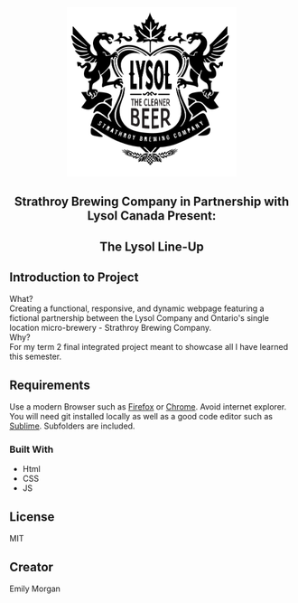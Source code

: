 <div align="center">
  <img src="images/logo_black.svg" alt="logo" width="300">
  <h2>Strathroy Brewing Company in Partnership with Lysol Canada Present:</h2>
  <h2>The Lysol Line-Up<h2>
</div>

## Introduction to Project
What?<br>
Creating a functional, responsive, and dynamic webpage featuring a fictional partnership between the Lysol Company and Ontario's single location micro-brewery - Strathroy Brewing Company.<br>
Why?<br>
For my term 2 final integrated project meant to showcase all I have learned this semester.<br>

## Requirements
Use a modern Browser such as [Firefox](https://www.mozilla.org/en-CA/firefox/new/) or [Chrome](https://www.google.ca/chrome/?brand=CHBD&gclsrc=aw.ds&&gclid=CjwKCAjw29vsBRAuEiwA9s-0B6zIdw5_qV4ETvbcN4042nlkfk9YggWT_DI1vM4UH4vWB2I0pdWUdhoCBWoQAvD_BwE). Avoid internet explorer. You will need git installed locally as well as a good code editor such as [Sublime](https://www.sublimetext.com). Subfolders are included.


### Built With
<ul>

   <li>Html</li>

   <li>CSS</li>

   <li>JS</li>

</ul>

## License
MIT

## Creator
Emily Morgan
